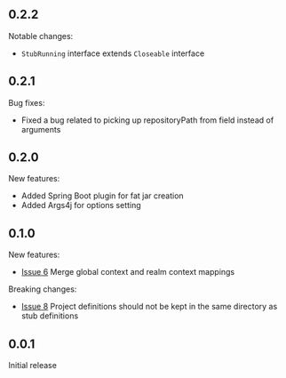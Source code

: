 0.2.2
-----
Notable changes:
* `StubRunning` interface extends `Closeable` interface

0.2.1
-----
Bug fixes:
* Fixed a bug related to picking up repositoryPath from field instead of arguments

0.2.0
-----
New features:
* Added Spring Boot plugin for fat jar creation
* Added Args4j for options setting

0.1.0
-----
New features:
* [Issue 6](https://github.com/4finance/stub-runner/issues/6) Merge global context and realm context mappings

Breaking changes:
* [Issue 8](https://github.com/4finance/stub-runner/issues/8) Project definitions should not be kept in the same directory as stub definitions

0.0.1
-----
Initial release

